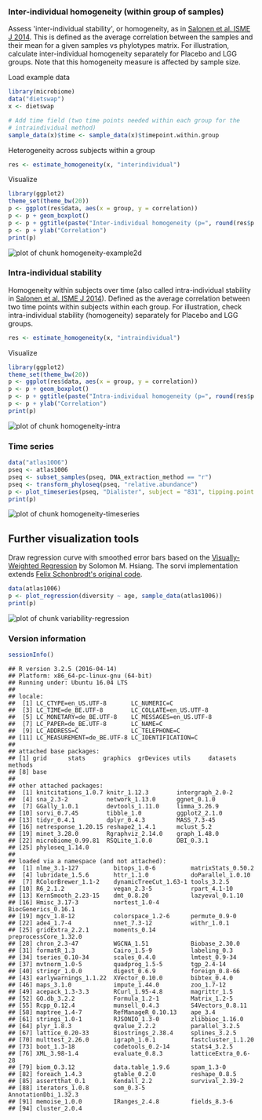 ### Inter-individual homogeneity (within group of samples)

Assess 'inter-individual stability', or homogeneity, as in [Salonen et al. ISME J 2014](http://www.nature.com/ismej/journal/v8/n11/full/ismej201463a.html). This is defined as the average correlation between the samples and their mean for a given samples vs phylotypes matrix. For illustration, calculate inter-individual homogeneity separately for Placebo and LGG groups. Note that this homogeneity measure is affected by sample size.

Load example data


```r
library(microbiome)
data("dietswap")
x <- dietswap

# Add time field (two time points needed within each group for the 
# intraindividual method)
sample_data(x)$time <- sample_data(x)$timepoint.within.group
```


Heterogeneity across subjects within a group


```r
res <- estimate_homogeneity(x, "interindividual")
```


Visualize


```r
library(ggplot2)
theme_set(theme_bw(20))
p <- ggplot(res$data, aes(x = group, y = correlation))
p <- p + geom_boxplot()
p <- p + ggtitle(paste("Inter-individual homogeneity (p=", round(res$p.value, 6), ")", sep = ""))
p <- p + ylab("Correlation")
print(p)
```

![plot of chunk homogeneity-example2d](figure/homogeneity-example2d-1.png)


### Intra-individual stability

Homogeneity within subjects over time (also called intra-individual stability in [Salonen et al. ISME J 2014](http://www.nature.com/ismej/journal/v8/n11/full/ismej201463a.html)). Defined as the average correlation between two time points within subjects within each group. For illustration, check intra-individual stability (homogeneity) separately for Placebo and LGG groups.


```r
res <- estimate_homogeneity(x, "intraindividual")
```


Visualize


```r
library(ggplot2)
theme_set(theme_bw(20))
p <- ggplot(res$data, aes(x = group, y = correlation))
p <- p + geom_boxplot()
p <- p + ggtitle(paste("Intra-individual homogeneity (p=", round(res$p.value, 6), ")"))
p <- p + ylab("Correlation")
print(p)
```

![plot of chunk homogeneity-intra](figure/homogeneity-intra-1.png)


### Time series


```r
data("atlas1006")
pseq <- atlas1006
pseq <- subset_samples(pseq, DNA_extraction_method == "r")
pseq <- transform_phyloseq(pseq, "relative.abundance")
p <- plot_timeseries(pseq, "Dialister", subject = "831", tipping.point = 0.5)
print(p)
```

![plot of chunk homogeneity-timeseries](figure/homogeneity-timeseries-1.png)


## Further visualization tools

Draw regression curve with smoothed error bars based on
the [Visually-Weighted Regression](http://www.fight-entropy.com/2012/07/visually-weighted-regression.html) by Solomon M. Hsiang. The sorvi implementation extends [Felix Schonbrodt's original code](http://www.nicebread.de/visually-weighted-watercolor-plots-new-variants-please-vote/).


```r
data(atlas1006)
p <- plot_regression(diversity ~ age, sample_data(atlas1006))
print(p)
```

![plot of chunk variability-regression](figure/variability-regression-1.png)

### Version information


```r
sessionInfo()
```

```
## R version 3.2.5 (2016-04-14)
## Platform: x86_64-pc-linux-gnu (64-bit)
## Running under: Ubuntu 16.04 LTS
## 
## locale:
##  [1] LC_CTYPE=en_US.UTF-8       LC_NUMERIC=C              
##  [3] LC_TIME=de_BE.UTF-8        LC_COLLATE=en_US.UTF-8    
##  [5] LC_MONETARY=de_BE.UTF-8    LC_MESSAGES=en_US.UTF-8   
##  [7] LC_PAPER=de_BE.UTF-8       LC_NAME=C                 
##  [9] LC_ADDRESS=C               LC_TELEPHONE=C            
## [11] LC_MEASUREMENT=de_BE.UTF-8 LC_IDENTIFICATION=C       
## 
## attached base packages:
## [1] grid      stats     graphics  grDevices utils     datasets  methods  
## [8] base     
## 
## other attached packages:
##  [1] knitcitations_1.0.7 knitr_1.12.3        intergraph_2.0-2   
##  [4] sna_2.3-2           network_1.13.0      ggnet_0.1.0        
##  [7] GGally_1.0.1        devtools_1.11.0     limma_3.26.9       
## [10] sorvi_0.7.45        tibble_1.0          ggplot2_2.1.0      
## [13] tidyr_0.4.1         dplyr_0.4.3         MASS_7.3-45        
## [16] netresponse_1.20.15 reshape2_1.4.1      mclust_5.2         
## [19] minet_3.28.0        Rgraphviz_2.14.0    graph_1.48.0       
## [22] microbiome_0.99.81  RSQLite_1.0.0       DBI_0.3.1          
## [25] phyloseq_1.14.0    
## 
## loaded via a namespace (and not attached):
##  [1] nlme_3.1-127          bitops_1.0-6          matrixStats_0.50.2   
##  [4] lubridate_1.5.6       httr_1.1.0            doParallel_1.0.10    
##  [7] RColorBrewer_1.1-2    dynamicTreeCut_1.63-1 tools_3.2.5          
## [10] R6_2.1.2              vegan_2.3-5           rpart_4.1-10         
## [13] KernSmooth_2.23-15    dmt_0.8.20            lazyeval_0.1.10      
## [16] Hmisc_3.17-3          nortest_1.0-4         BiocGenerics_0.16.1  
## [19] mgcv_1.8-12           colorspace_1.2-6      permute_0.9-0        
## [22] ade4_1.7-4            nnet_7.3-12           withr_1.0.1          
## [25] gridExtra_2.2.1       moments_0.14          preprocessCore_1.32.0
## [28] chron_2.3-47          WGCNA_1.51            Biobase_2.30.0       
## [31] formatR_1.3           Cairo_1.5-9           labeling_0.3         
## [34] tseries_0.10-34       scales_0.4.0          lmtest_0.9-34        
## [37] mvtnorm_1.0-5         quadprog_1.5-5        tgp_2.4-14           
## [40] stringr_1.0.0         digest_0.6.9          foreign_0.8-66       
## [43] earlywarnings_1.1.22  XVector_0.10.0        bibtex_0.4.0         
## [46] maps_3.1.0            impute_1.44.0         zoo_1.7-12           
## [49] acepack_1.3-3.3       RCurl_1.95-4.8        magrittr_1.5         
## [52] GO.db_3.2.2           Formula_1.2-1         Matrix_1.2-5         
## [55] Rcpp_0.12.4           munsell_0.4.3         S4Vectors_0.8.11     
## [58] maptree_1.4-7         RefManageR_0.10.13    ape_3.4              
## [61] stringi_1.0-1         RJSONIO_1.3-0         zlibbioc_1.16.0      
## [64] plyr_1.8.3            qvalue_2.2.2          parallel_3.2.5       
## [67] lattice_0.20-33       Biostrings_2.38.4     splines_3.2.5        
## [70] multtest_2.26.0       igraph_1.0.1          fastcluster_1.1.20   
## [73] boot_1.3-18           codetools_0.2-14      stats4_3.2.5         
## [76] XML_3.98-1.4          evaluate_0.8.3        latticeExtra_0.6-28  
## [79] biom_0.3.12           data.table_1.9.6      spam_1.3-0           
## [82] foreach_1.4.3         gtable_0.2.0          reshape_0.8.5        
## [85] assertthat_0.1        Kendall_2.2           survival_2.39-2      
## [88] iterators_1.0.8       som_0.3-5             AnnotationDbi_1.32.3 
## [91] memoise_1.0.0         IRanges_2.4.8         fields_8.3-6         
## [94] cluster_2.0.4
```

